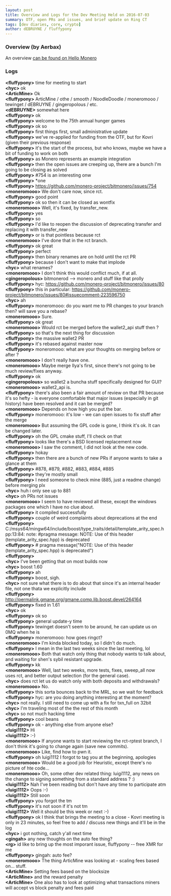 ```yaml
---
layout: post
title: Overview and Logs for the Dev Meeting Held on 2016-07-03
summary: OTF, open PRs and issues, and brief update on Ring CT 
tags: [dev diaries, core, crypto]
author: dEBRUYNE / fluffypony
---
```


### Overview (by Aerbax)

An overview [can be found on Hello Monero](https://hellomonero.com/article/monero-bi-weekly-dev-meeting-note-highlights-2016-07-03)

### Logs

**\<fluffypony>** time for meeting to start   
**\<hyc>** ok  
**\<ArticMine>** Ok  
**\<fluffypony>** ArticMine / othe / smooth / NoodleDoodle / moneromooo / tewinget / dEBRUYNE / gingeropolous / etc.  
**\<dEBRUYNE>** somewhat here  
**\<fluffypony>** ok  
**\<fluffypony>** welcome to the 75th annual hunger games   
**\<fluffypony>** ok so  
**\<fluffypony>** first things first, small administrative update  
**\<fluffypony>** we've re-applied for funding from the OTF, but for Kovri (given their previous response)  
**\<fluffypony>** it's the start of the process, but who knows, maybe we have a bit of funding to work on both   
**\<fluffypony>** as Monero represents an example integration   
**\<fluffypony>** then the open issues are creeping up, there are a bunch I'm going to be closing as solved  
**\<fluffypony>** #754 is an interesting onw  
**\<fluffypony>** *one  
**\<fluffypony>** https://github.com/monero-project/bitmonero/issues/754  
**\<moneromooo>** We don't care now, since rct.  
**\<fluffypony>** good point  
**\<fluffypony>** ok so then it can be closed as wontfix  
**\<moneromooo>** Well, it's fixed, by transfer_new.  
**\<fluffypony>** yes   
**\<fluffypony>** so  
**\<fluffypony>** I'd like to reopen the discussion of deprecating transfer and replacing it with transfer_new  
**\<fluffypony>** or is that pointless because rct  
**\<moneromooo>** I've done that in the rct branch.  
**\<fluffypony>** ok great  
**\<fluffypony>** perfect  
**\<fluffypony>** then binary renames are on hold until the rct PR  
**\<fluffypony>** because I don't want to make that implode   
**\<hyc>** what renames?  
**\<moneromooo>** I don't think this would conflict much, if at all.  
**\<gingeropolous>** bitmonerod --> monero and stuff like that prolly  
**\<fluffypony>** hyc: https://github.com/monero-project/bitmonero/issues/80  
**\<fluffypony>** this in particular: https://github.com/monero-project/bitmonero/issues/80#issuecomment-223596750  
**\<hyc>** ah  
**\<fluffypony>** moneromooo: do you want me to PR changes to your branch then? will save you a rebase?  
**\<moneromooo>** Sure.  
**\<fluffypony>** ok great   
**\<moneromooo>** Would rct be merged before the wallet2_api stuff then ?  
**\<fluffypony>** so that's the next thing for discussion  
**\<fluffypony>** the massive wallet2 PR  
**\<fluffypony>** it's rebased against master now  
**\<fluffypony>** moneromooo: what are your thoughts on merging before or after ?  
**\<moneromooo>** I don't really have one.  
**\<moneromooo>** Maybe merge Ilya's first, since there's not going to be much review/fixes anyway.  
**\<fluffypony>** ok  
**\<gingeropolous>** so wallet2 a buncha stuff specifically designed for GUI?  
**\<moneromooo>** wallet2_api is.  
**\<fluffypony>** there's also been a fair amount of review on that PR because it's so hefty - is everyone comfortable that major issues (especially in git history) have been resolved and it can be merged?  
**\<moneromooo>** Depends on how high you put the bar.  
**\<fluffypony>** moneromooo: it's low - we can open issues to fix stuff after the merge  
**\<moneromooo>** But assuming the GPL code is gone, I think it's ok. It can be changed later.  
**\<fluffypony>** oh the GPL cmake stuff, I'll check on that  
**\<fluffypony>** looks like there's a BSD licensed replacement now  
**\<moneromooo>** I saw the comment, I did not look at the new code.  
**\<fluffypony>** hokay   
**\<fluffypony>** then there are a bunch of new PRs if anyone wants to take a glance at them  
**\<fluffypony>** #878, #879, #882, #883, #884, #885  
**\<fluffypony>** they're mostly small  
**\<fluffypony>** I need someone to check mine (885, just a readme change) before merging plx  
**\<hyc>** huh i only see up to 881  
**\<hyc>** oh PRs not issues  
**\<moneromooo>** I seem to have reviewed all these, except the windows packages one which I have no clue about.  
**\<fluffypony>** it compiled successfully   
**\<fluffypony>** couple of weird complaints about deprecations at the end  
**\<fluffypony>** C:/msys64/mingw64/include/boost/type_traits/detail/template_arity_spec.hpp:13:84: note: #pragma message: NOTE: Use of this header (template_arity_spec.hpp) is deprecated  
**\<fluffypony>**  # pragma message("NOTE: Use of this header (template_arity_spec.hpp) is deprecated")  
**\<fluffypony>**          
**\<hyc>** I've been getting that on most builds now  
**\<hyc>** boost 1.60  
**\<fluffypony>** ah   
**\<fluffypony>** boost, sigh.  
**\<hyc>** not sure what there is to do about that since it's an internal header file, not one thata we explicitly include  
**\<fluffypony>** http://permalink.gmane.org/gmane.comp.lib.boost.devel/264164  
**\<fluffypony>** fixed in 1.61  
**\<hyc>** ok  
**\<fluffypony>** ok so  
**\<fluffypony>** general update-y time  
**\<fluffypony>** tewinget doesn't seem to be around, he can update us on 0MQ when he is  
**\<fluffypony>** moneromooo: how goes ringct?  
**\<moneromooo>** I'm kinda blocked today, so I didn't do much.  
**\<fluffypony>** I mean in the last two weeks since the last meeting, lol  
**\<moneromooo>** Both that watch only thing that nobody wants to talk about, and waiting for shen's sybil resistant upgrade.  
**\<fluffypony>** kk  
**\<moneromooo>** Well, last two weeks, more tests, fixes, sweep_all now uses rct, and better output selection (for the general case).  
**\<hyc>** does rct let us do watch only with both deposits and withdrawals?  
**\<moneromooo>** No.  
**\<fluffypony>** this sorta bounces back to the MRL, so we wait for feedback  
**\<fluffypony>** hyc: are you doing anything interesting at the moment?  
**\<hyc>** not really. I still need to come up with a fix for txn_full on 32bit  
**\<hyc>** I'm traveling most of the the rest of this month  
**\<hyc>** so not much hacking time  
**\<fluffypony>** cool beans  
**\<fluffypony>** ok - anything else from anyone else?  
**\<luigi1112>** Hi  
**\<luigi1112>** :-)  
**\<moneromooo>** If anyone wants to start reviewing the rct-rptest branch, I don't think it's going to change again (save new commits).  
**\<moneromooo>** Like, find how to pwn it.  
**\<fluffypony>** oh luigi1112 I forgot to tag you at the beginning, apologies  
**\<moneromooo>** Would be a good job for Heuristic, except there's no picture of hte code...  
**\<moneromooo>** Oh, some other dev related thing: luigi1112, any news on the change to signing something from a standard address ? :)  
**\<luigi1112>** Nah I've been reading but don't have any time to participate atm  
**\<luigi1112>** Oops :-)  
**\<luigi1112>** Still soon  
**\<fluffypony>** you forgot the tm  
**\<fluffypony>** it's not soon if it's not tm  
**\<luigi1112>** Well it should be this week or next :-)  
**\<fluffypony>** ok I think that brings the meeting to a close - Kovri meeting is only in 23 minutes, so feel free to add / discuss new things and it'll be in the log  
**\<hyc>** i got nothing, catch y'all next time  
**\<gingah>** any new thoughts on the auto fee thing?  
**\<rg>** id like to bring up the most imporant issue, fluffypony -- free XMR for me  
**\<fluffypony>** gingah: auto fee?  
**\<moneromooo>** The thing ArticMine was looking at - scaling fees based on... stuff.  
**\<ArticMine>** Setting fees based on the blocksize  
**\<ArticMine>** and the reward penalty  
**\<ArticMine>** One also has to look at optimizing what transactions miners will accept vs block penalty and fees paid  
